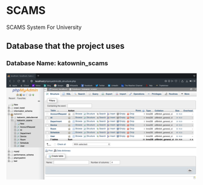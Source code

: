# SCAMS
SCAMS System For University
## Database that the project uses

### Database Name: katownin_scams
![Database Name: katownin_scams](dbpictures/DB.png)
